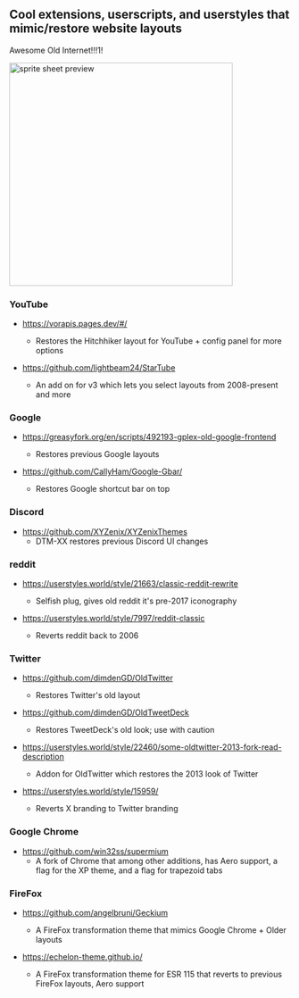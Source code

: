 ## Cool extensions, userscripts, and userstyles that mimic/restore website layouts 
Awesome Old Internet!!!1!

<img src="https://github.com/user-attachments/assets/ddcc14a8-66f3-46f2-be95-535462fb7667" width="400" alt="sprite sheet preview">


### YouTube 

- https://vorapis.pages.dev/#/
  - Restores the Hitchhiker layout for YouTube + config panel for more options

- https://github.com/lightbeam24/StarTube
  - An add on for v3 which lets you select layouts from 2008-present and more

### Google

- https://greasyfork.org/en/scripts/492193-gplex-old-google-frontend
	- Restores previous Google layouts 

- https://github.com/CallyHam/Google-Gbar/
	- Restores Google shortcut bar on top 

### Discord

- https://github.com/XYZenix/XYZenixThemes
	- DTM-XX restores previous Discord UI changes


### reddit

- https://userstyles.world/style/21663/classic-reddit-rewrite
	- Selfish plug, gives old reddit it's pre-2017 iconography 

- https://userstyles.world/style/7997/reddit-classic
	- Reverts reddit back to 2006
### Twitter

- https://github.com/dimdenGD/OldTwitter
	- Restores Twitter's old layout

- https://github.com/dimdenGD/OldTweetDeck
	- Restores TweetDeck's old look; use with caution

- https://userstyles.world/style/22460/some-oldtwitter-2013-fork-read-description
	- Addon for OldTwitter which restores the 2013 look of Twitter

- https://userstyles.world/style/15959/
	- Reverts X branding to Twitter branding

### Google Chrome

- https://github.com/win32ss/supermium
	- A fork of Chrome that among other additions, has Aero support, a flag for the XP theme, and a flag for trapezoid tabs

### FireFox 

- https://github.com/angelbruni/Geckium
	- A FireFox transformation theme that mimics Google Chrome + Older layouts 

- https://echelon-theme.github.io/
	- A FireFox transformation theme for ESR 115 that reverts to previous FireFox layouts, Aero support
